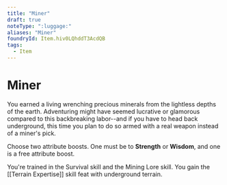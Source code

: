 ```yaml
---
title: "Miner"
draft: true
noteType: ":luggage:"
aliases: "Miner"
foundryId: Item.hiv0LQhddT3AcdQB
tags:
  - Item
---
```


# Miner

You earned a living wrenching precious minerals from the lightless depths of the earth. Adventuring might have seemed lucrative or glamorous compared to this backbreaking labor--and if you have to head back underground, this time you plan to do so armed with a real weapon instead of a miner's pick.

Choose two attribute boosts. One must be to **Strength** or **Wisdom**, and one is a free attribute boost.

You're trained in the Survival skill and the Mining Lore skill. You gain the [[Terrain Expertise]] skill feat with underground terrain.
